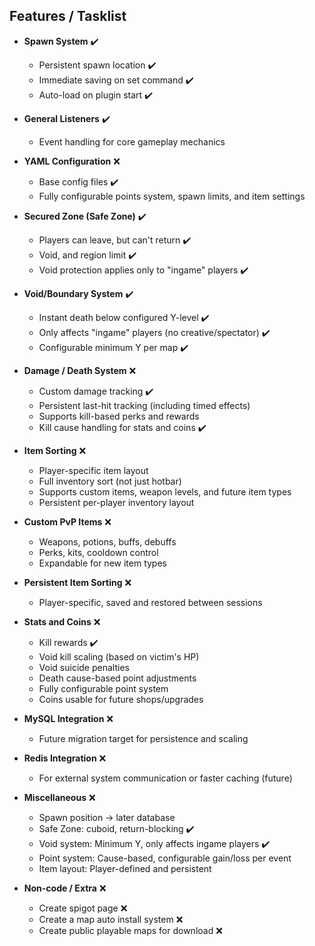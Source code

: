 ## Features / Tasklist

- **Spawn System** ✔️ 
  - Persistent spawn location ✔️
  - Immediate saving on set command ✔️
  - Auto-load on plugin start ✔️

- **General Listeners** ✔️  
  - Event handling for core gameplay mechanics  

- **YAML Configuration** ❌  
  - Base config files ✔️
  - Fully configurable points system, spawn limits, and item settings  

- **Secured Zone (Safe Zone)** ✔️  
  - Players can leave, but can't return ✔️  
  - Void, and region limit ✔️  
  - Void protection applies only to "ingame" players ✔️  

- **Void/Boundary System** ✔️  
  - Instant death below configured Y-level ✔️  
  - Only affects "ingame" players (no creative/spectator) ✔️  
  - Configurable minimum Y per map ✔️

- **Damage / Death System** ❌  
  - Custom damage tracking ✔️  
  - Persistent last-hit tracking (including timed effects)  
  - Supports kill-based perks and rewards  
  - Kill cause handling for stats and coins ✔️  

- **Item Sorting** ❌  
  - Player-specific item layout  
  - Full inventory sort (not just hotbar)  
  - Supports custom items, weapon levels, and future item types  
  - Persistent per-player inventory layout  

- **Custom PvP Items** ❌  
  - Weapons, potions, buffs, debuffs  
  - Perks, kits, cooldown control  
  - Expandable for new item types  

- **Persistent Item Sorting** ❌  
  - Player-specific, saved and restored between sessions  

- **Stats and Coins** ❌  
  - Kill rewards ✔️  
  - Void kill scaling (based on victim's HP)  
  - Void suicide penalties  
  - Death cause-based point adjustments  
  - Fully configurable point system  
  - Coins usable for future shops/upgrades  

- **MySQL Integration** ❌  
  - Future migration target for persistence and scaling  

- **Redis Integration** ❌  
  - For external system communication or faster caching (future)

- **Miscellaneous** ❌
  - Spawn position → later database  
  - Safe Zone: cuboid, return-blocking ✔️  
  - Void system: Minimum Y, only affects ingame players ✔️  
  - Point system: Cause-based, configurable gain/loss per event  
  - Item layout: Player-defined and persistent  

- **Non-code / Extra** ❌
  - Create spigot page ❌
  - Create a map auto install system ❌
  - Create public playable maps for download ❌
